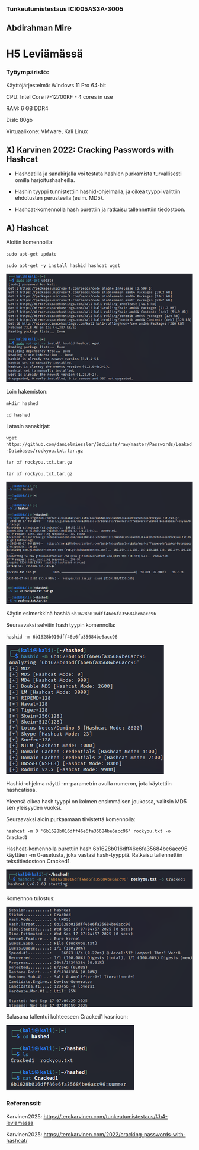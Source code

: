 ### Tunkeutumistestaus ICI005AS3A-3005

## Abdirahman Mire

# H5 Leviämässä

### Työympäristö:

Käyttöjärjestelmä: Windows 11 Pro 64-bit

CPU: Intel Core i7-12700KF - 4 cores in use

RAM: 6 GB DDR4

Disk: 80gb

Virtuaalikone: VMware, Kali Linux

## X) Karvinen 2022: Cracking Passwords with Hashcat

- Hashcatilla ja sanakirjalla voi testata hashien purkamista turvallisesti omilla harjoitushasheilla.

- Hashin tyyppi tunnistettiin hashid-ohjelmalla, ja oikea tyyppi valittiin ehdotusten perusteella (esim. MD5).

- Hashcat-komennolla hash purettiin ja ratkaisu tallennettiin tiedostoon.

## A) Hashcat 

Aloitin komennoilla: 

`sudo apt-get update`

`sudo apt-get -y install hashid hashcat wget`

![kuva1](/H5/kuvat/kuva1.png)

Loin hakemiston: 

`mkdir hashed`

`cd hashed`

Latasin sanakirjat: 

 `wget https://github.com/danielmiessler/SecLists/raw/master/Passwords/Leaked-Databases/rockyou.txt.tar.gz`
 
 `tar xf rockyou.txt.tar.gz`

 `tar xf rockyou.txt.tar.gz`

![kuva1](/H5/kuvat/kuva2.png)

 Käytin esimerkkinä hashiä `6b1628b016dff46e6fa35684be6acc96`
 
 Seuraavaksi selvitin hash tyypin komennolla: 
 
 `hashid -m 6b1628b016dff46e6fa35684be6acc96`

![kuva1](/H5/kuvat/kuva3.png)

Hashid-ohjelma näytti -m-parametrin avulla numeron, jota käytettiin hashcatissa.

Yleensä oikea hash tyyppi on kolmen ensimmäisen joukossa, valitsin MD5 sen yleisyyden vuoksi.


Seuraavaksi aloin purkaamaan tiivistettä komennolla: 

`hashcat -m 0 '6b1628b016dff46e6fa35684be6acc96' rockyou.txt -o Cracked1`

Hashcat-komennolla purettiin hash 6b1628b016dff46e6fa35684be6acc96 käyttäen -m 0-asetusta, joka vastasi hash-tyyppiä. Ratkaisu tallennettiin tekstitiedostoon Cracked1.

![kuva1](/H5/kuvat/kuva4.png)

Komennon tulostus: 

![kuva1](/H5/kuvat/kuva5.png)

Salasana tallentui kohteeseen Cracked1 kasnioon:

![kuva1](/H5/kuvat/kuva6.png)


### Referenssit:

Karvinen2025: https://terokarvinen.com/tunkeutumistestaus/#h4-leviamassa

Karvinen2025: https://terokarvinen.com/2022/cracking-passwords-with-hashcat/
 
 
